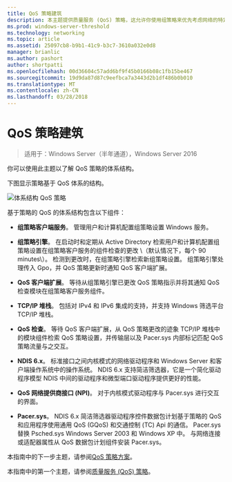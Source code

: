 ```yaml
---
title: QoS 策略建筑
description: 本主题提供质量服务 (QoS) 策略，这允许你使用组策略来优先考虑网络的特定应用程序和 Windows Server 2016 服务的交通带宽的概述。
ms.prod: windows-server-threshold
ms.technology: networking
ms.topic: article
ms.assetid: 25097cb8-b9b1-41c9-b3c7-3610a032e0d8
manager: brianlic
ms.author: pashort
author: shortpatti
ms.openlocfilehash: 00d36604c57add6bf9f45b0166b08c1fb15be467
ms.sourcegitcommit: 19d9da87d87c9eefbca7a3443d2b1df486b0b010
ms.translationtype: MT
ms.contentlocale: zh-CN
ms.lasthandoff: 03/28/2018
---
```

# <a name="qos-policy-architecture"></a>QoS 策略建筑

>适用于：Windows Server（半年通道），Windows Server 2016

你可以使用此主题以了解 QoS 策略的体系结构。

下图显示策略基于 QoS 体系的结构。

![体系结构 QoS 策略](../../media/QoS/QoS-Policy-Architecture.jpg)

基于策略的 QoS 的体系结构包含以下组件：

- **组策略客户端服务**。 管理用户和计算机配置组策略设置 Windows 服务。

- **组策略引擎**。 在启动时和定期从 Active Directory 检索用户和计算机配置组策略设置在组策略客户服务的组件检查的更改 \（默认情况下，每个 90 minutes\）。 检测到更改时，在组策略引擎检索新组策略设置。 组策略引擎处理传入 Gpo，并 QoS 策略更新时通知 QoS 客户端扩展。

- **QoS 客户端扩展**。 等待从组策略引擎已更改 QoS 策略指示并将其通知 QoS 检查模块在组策略客户服务组件。

- **TCP/IP 堆栈**。 包括对 IPv4 和 IPv6 集成的支持，并支持 Windows 筛选平台 TCP/IP 堆栈。 

- **QoS 检查**。 等待 QoS 客户端扩展，从 QoS 策略更改的迹象 TCP/IP 堆栈中的模块组件检索 QoS 策略设置，并传输层以及 Pacer.sys 内部标记匹配 QoS 策略流量与之交互。

- **NDIS 6.x**。 标准接口之间内核模式的网络驱动程序和 Windows Server 和客户端操作系统中的操作系统。 NDIS 6.x 支持简洁筛选器，它是一个简化驱动程序模型 NDIS 中间的驱动程序和微型端口驱动程序提供更好的性能。

- **QoS 网络提供商接口 \(NPI\)**。 对于内核模式驱动程序与 Pacer.sys 进行交互的界面。

- **Pacer.sys**。 NDIS 6.x 简洁筛选器驱动程序控件数据包计划基于策略的 QoS 和应用程序使用通用 QoS \(GQoS\) 和交通控制 \(TC\) Api 的通信。 Pacer.sys 替换 Psched.sys Windows Server 2003 和 Windows XP 中。 与网络连接或适配器属性从 QoS 数据包计划组件安装 Pacer.sys。

本指南中的下一步主题，请参阅[QoS 策略方案](qos-policy-scenarios.md)。

本指南中的第一个主题，请参阅[质量服务 (QoS) 策略](qos-policy-top.md)。

